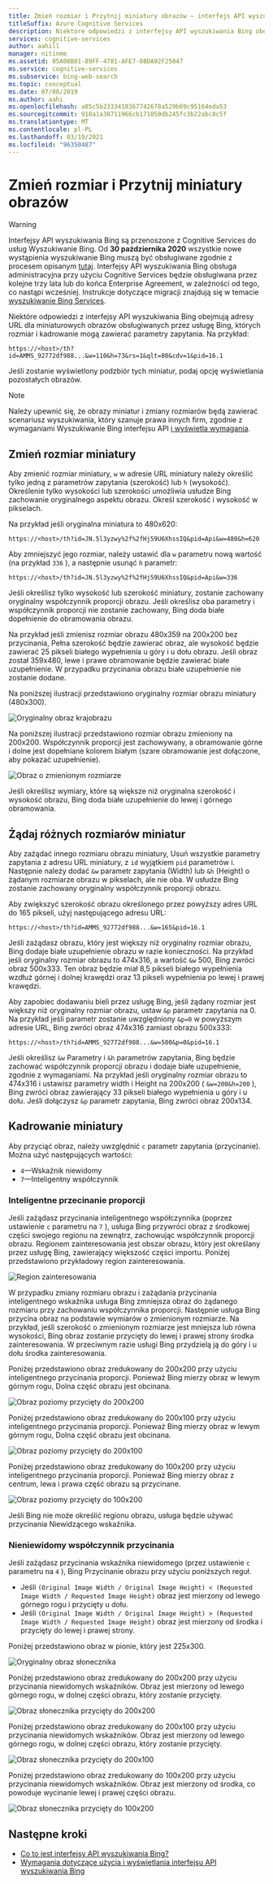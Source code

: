```yaml
---
title: Zmień rozmiar i Przytnij miniatury obrazów — interfejs API wyszukiwania w sieci Web Bing
titleSuffix: Azure Cognitive Services
description: Niektóre odpowiedzi z interfejsy API wyszukiwania Bing obejmują adresy URL dla miniaturowych obrazów obsługiwanych przez usługę Bing, których rozmiar i kadrowanie mogą zawierać parametry zapytania.
services: cognitive-services
author: aahill
manager: nitinme
ms.assetid: 05A08B01-89FF-4781-AFE7-08DA92F25047
ms.service: cognitive-services
ms.subservice: bing-web-search
ms.topic: conceptual
ms.date: 07/08/2019
ms.author: aahi
ms.openlocfilehash: a85c5b2333418367742678a529b69c95164eda53
ms.sourcegitcommit: 910a1a38711966cb171050db245fc3b22abc8c5f
ms.translationtype: MT
ms.contentlocale: pl-PL
ms.lasthandoff: 03/19/2021
ms.locfileid: "96350487"
---
```

# <a name="resize-and-crop-thumbnail-images"></a>Zmień rozmiar i Przytnij miniatury obrazów

> [!WARNING]
> Interfejsy API wyszukiwania Bing są przenoszone z Cognitive Services do usług Wyszukiwanie Bing. Od **30 października 2020** wszystkie nowe wystąpienia wyszukiwanie Bing muszą być obsługiwane zgodnie z procesem opisanym [tutaj](/bing/search-apis/bing-web-search/create-bing-search-service-resource).
> Interfejsy API wyszukiwania Bing obsługa administracyjna przy użyciu Cognitive Services będzie obsługiwana przez kolejne trzy lata lub do końca Enterprise Agreement, w zależności od tego, co nastąpi wcześniej.
> Instrukcje dotyczące migracji znajdują się w temacie [wyszukiwanie Bing Services](/bing/search-apis/bing-web-search/create-bing-search-service-resource).

Niektóre odpowiedzi z interfejsy API wyszukiwania Bing obejmują adresy URL dla miniaturowych obrazów obsługiwanych przez usługę Bing, których rozmiar i kadrowanie mogą zawierać parametry zapytania. Na przykład:

`https://<host>/th?id=AMMS_92772df988...&w=110&h=73&rs=1&qlt=80&cdv=1&pid=16.1`

Jeśli zostanie wyświetlony podzbiór tych miniatur, podaj opcję wyświetlania pozostałych obrazów.

> [!NOTE]
> Należy upewnić się, że obrazy miniatur i zmiany rozmiarów będą zawierać scenariusz wyszukiwania, który szanuje prawa innych firm, zgodnie z wymaganiami Wyszukiwanie Bing interfejsu API [i wyświetla wymagania](use-display-requirements.md).

## <a name="resize-a-thumbnail"></a>Zmień rozmiar miniatury 

Aby zmienić rozmiar miniatury, `w` w adresie URL miniatury należy określić tylko jedną z parametrów zapytania (szerokość) lub `h` (wysokość). Określenie tylko wysokości lub szerokości umożliwia usłudze Bing zachowanie oryginalnego aspektu obrazu. Określ szerokość i wysokość w pikselach. 

Na przykład jeśli oryginalna miniatura to 480x620:

`https://<host>/th?id=JN.5l3yzwy%2f%2fHj59U6XhssIQ&pid=Api&w=480&h=620`

Aby zmniejszyć jego rozmiar, należy ustawić dla `w` parametru nową wartość (na przykład `336` ), a następnie usunąć `h`  parametr:

`https://<host>/th?id=JN.5l3yzwy%2f%2fHj59U6XhssIQ&pid=Api&w=336`

Jeśli określisz tylko wysokość lub szerokość miniatury, zostanie zachowany oryginalny współczynnik proporcji obrazu. Jeśli określisz oba parametry i współczynnik proporcji nie zostanie zachowany, Bing doda białe dopełnienie do obramowania obrazu.

Na przykład jeśli zmienisz rozmiar obrazu 480x359 na 200x200 bez przycinania, Pełna szerokość będzie zawierać obraz, ale wysokość będzie zawierać 25 pikseli białego wypełnienia u góry i u dołu obrazu. Jeśli obraz został 359x480, lewe i prawe obramowanie będzie zawierać białe uzupełnienie. W przypadku przycinania obrazu białe uzupełnienie nie zostanie dodane.  

Na poniższej ilustracji przedstawiono oryginalny rozmiar obrazu miniatury (480x300).  
  
![Oryginalny obraz krajobrazu](./media/resize-crop/bing-resize-crop-landscape.png)  
  
Na poniższej ilustracji przedstawiono rozmiar obrazu zmieniony na 200x200. Współczynnik proporcji jest zachowywany, a obramowanie górne i dolne jest dopełniane kolorem białym (szare obramowanie jest dołączone, aby pokazać uzupełnienie).  
  
![Obraz o zmienionym rozmiarze](./media/resize-crop/bing-resize-crop-landscape-resized.png)  

Jeśli określisz wymiary, które są większe niż oryginalna szerokość i wysokość obrazu, Bing doda białe uzupełnienie do lewej i górnego obramowania.  

## <a name="request-different-thumbnail-sizes"></a>Żądaj różnych rozmiarów miniatur

Aby zażądać innego rozmiaru obrazu miniatury, Usuń wszystkie parametry zapytania z adresu URL miniatury, z `id` wyjątkiem `pid` parametrów i. Następnie należy dodać `&w` parametr zapytania (Width) lub `&h` (Height) o żądanym rozmiarze obrazu w pikselach, ale nie oba. W usłudze Bing zostanie zachowany oryginalny współczynnik proporcji obrazu. 

Aby zwiększyć szerokość obrazu określonego przez powyższy adres URL do 165 pikseli, użyj następującego adresu URL:

`https://<host>/th?id=AMMS_92772df988...&w=165&pid=16.1`

Jeśli zażądasz obrazu, który jest większy niż oryginalny rozmiar obrazu, Bing dodaje białe uzupełnienie obrazu w razie konieczności. Na przykład jeśli oryginalny rozmiar obrazu to 474x316, a wartość `&w` 500, Bing zwróci obraz 500x333. Ten obraz będzie miał 8,5 pikseli białego wypełnienia wzdłuż górnej i dolnej krawędzi oraz 13 pikseli wypełnienia po lewej i prawej krawędzi.

Aby zapobiec dodawaniu bieli przez usługę Bing, jeśli żądany rozmiar jest większy niż oryginalny rozmiar obrazu, ustaw `&p` parametr zapytania na 0. Na przykład jeśli parametr zostanie uwzględniony `&p=0` w powyższym adresie URL, Bing zwróci obraz 474x316 zamiast obrazu 500x333:

`https://<host>/th?id=AMMS_92772df988...&w=500&p=0&pid=16.1`

Jeśli określisz `&w` Parametry i `&h` parametrów zapytania, Bing będzie zachować współczynnik proporcji obrazu i dodaje białe uzupełnienie, zgodnie z wymaganiami. Na przykład jeśli oryginalny rozmiar obrazu to 474x316 i ustawisz parametry width i Height na 200x200 ( `&w=200&h=200` ), Bing zwróci obraz zawierający 33 pikseli białego wypełnienia u góry i u dołu. Jeśli dołączysz `&p` parametr zapytania, Bing zwróci obraz 200x134.

## <a name="crop-a-thumbnail"></a>Kadrowanie miniatury 

Aby przyciąć obraz, należy uwzględnić `c` parametr zapytania (przycinanie). Można użyć następujących wartości:
  
- `4`&mdash;Wskaźnik niewidomy  
- `7`&mdash;Inteligentny współczynnik  

### <a name="smart-ratio-cropping"></a>Inteligentne przecinanie proporcji

Jeśli zażądasz przycinania inteligentnego współczynnika (poprzez ustawienie `c` parametru na `7` ), usługa Bing przywróci obraz z środkowej części swojego regionu na zewnątrz, zachowując współczynnik proporcji obrazu. Regionem zainteresowania jest obszar obrazu, który jest określany przez usługę Bing, zawierający większość części importu. Poniżej przedstawiono przykładowy region zainteresowania.  
  
![Region zainteresowania](./media/resize-crop/bing-resize-crop-regionofinterest.png)

W przypadku zmiany rozmiaru obrazu i zażądania przycinania inteligentnego wskaźnika usługa Bing zmniejsza obraz do żądanego rozmiaru przy zachowaniu współczynnika proporcji. Następnie usługa Bing przycina obraz na podstawie wymiarów o zmienionym rozmiarze. Na przykład, jeśli szerokość o zmienionym rozmiarze jest mniejsza lub równa wysokości, Bing obraz zostanie przycięty do lewej i prawej strony środka zainteresowania. W przeciwnym razie usługi Bing przydzielą ją do góry i u dołu środka zainteresowania.  
  
 
Poniżej przedstawiono obraz zredukowany do 200x200 przy użyciu inteligentnego przycinania proporcji. Ponieważ Bing mierzy obraz w lewym górnym rogu, Dolna część obrazu jest obcinana. 
  
![Obraz poziomy przycięty do 200x200](./media/resize-crop/bing-resize-crop-landscape200x200c7.png) 
  
Poniżej przedstawiono obraz zredukowany do 200x100 przy użyciu inteligentnego przycinania proporcji. Ponieważ Bing mierzy obraz w lewym górnym rogu, Dolna część obrazu jest obcinana. 
   
![Obraz poziomy przycięty do 200x100](./media/resize-crop/bing-resize-crop-landscape200x100c7.png)
  
Poniżej przedstawiono obraz zredukowany do 100x200 przy użyciu inteligentnego przycinania proporcji. Ponieważ Bing mierzy obraz z centrum, lewa i prawa część obrazu są przycinane.
  
![Obraz poziomy przycięty do 100x200](./media/resize-crop/bing-resize-crop-landscape100x200c7.png) 

Jeśli Bing nie może określić regionu obrazu, usługa będzie używać przycinania Niewidzącego wskaźnika.  

### <a name="blind-ratio-cropping"></a>Nieniewidomy współczynnik przycinania

Jeśli zażądasz przycinania wskaźnika niewidomego (przez ustawienie `c` parametru na `4` ), Bing Przycinanie obrazu przy użyciu poniższych reguł.  
  
- Jeśli `(Original Image Width / Original Image Height) < (Requested Image Width / Requested Image Height)` obraz jest mierzony od lewego górnego rogu i przycięty u dołu.  
- Jeśli `(Original Image Width / Original Image Height) > (Requested Image Width / Requested Image Height)` obraz jest mierzony od środka i przycięty do lewej i prawej strony.  

Poniżej przedstawiono obraz w pionie, który jest 225x300.  
  
![Oryginalny obraz słonecznika](./media/resize-crop/bing-resize-crop-sunflower.png)
  
Poniżej przedstawiono obraz zredukowany do 200x200 przy użyciu przycinania niewidomych wskaźników. Obraz jest mierzony od lewego górnego rogu, w dolnej części obrazu, który zostanie przycięty.  
  
![Obraz słonecznika przycięty do 200x200](./media/resize-crop/bing-resize-crop-sunflower200x200c4.png)
  
Poniżej przedstawiono obraz zredukowany do 200x100 przy użyciu przycinania niewidomych wskaźników. Obraz jest mierzony od lewego górnego rogu, w dolnej części obrazu, który zostanie przycięty.  
  
![Obraz słonecznika przycięty do 200x100](./media/resize-crop/bing-resize-crop-sunflower200x100c4.png)
  
Poniżej przedstawiono obraz zredukowany do 100x200 przy użyciu przycinania niewidomych wskaźników. Obraz jest mierzony od środka, co powoduje wycinanie lewej i prawej części obrazu.  
  
![Obraz słonecznika przycięty do 100x200](./media/resize-crop/bing-resize-crop-sunflower100x200c4.png)

## <a name="next-steps"></a>Następne kroki

* [Co to jest interfejsy API wyszukiwania Bing?](bing-api-comparison.md)
* [Wymagania dotyczące użycia i wyświetlania interfejsu API wyszukiwania Bing](use-display-requirements.md)